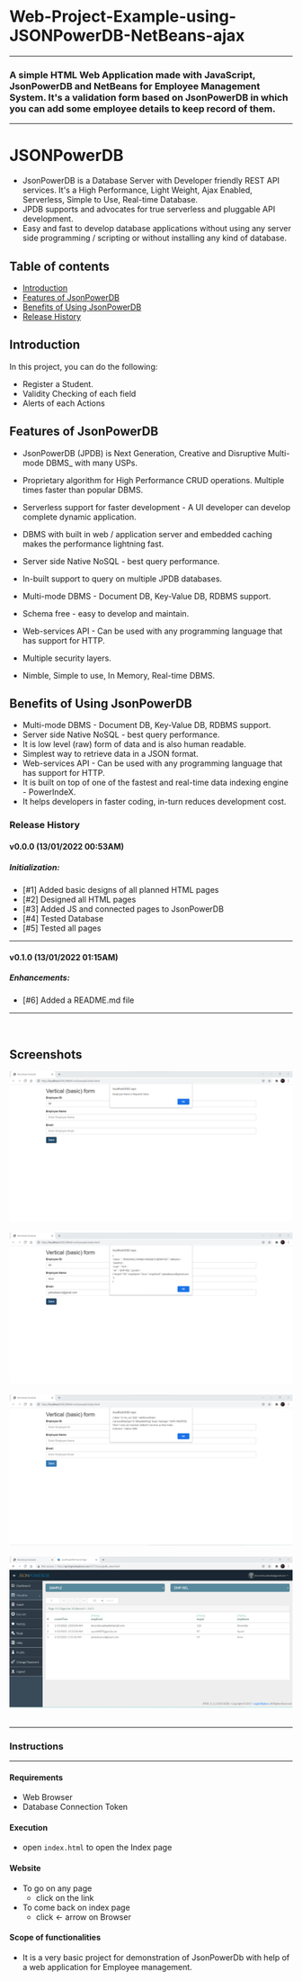 # Web-Project-Example-using-JSONPowerDB-NetBeans-ajax
---------------------

  ### A simple **HTML Web Application** made with **JavaScript**, **JsonPowerDB** and **NetBeans** for **Employee Management System**. It's a validation form based on JsonPowerDB in which you can add some employee details to keep record of them.

----
# JSONPowerDB
* JsonPowerDB is a Database Server with Developer friendly REST API services. It's a High Performance, Light Weight, Ajax Enabled, Serverless, Simple to Use, Real-time Database.
* JPDB supports and advocates for true serverless and pluggable API development.
* Easy and fast to develop database applications without using any server side programming / scripting or without installing any kind of database.

## Table of contents
* [Introduction](#introduction)
* [Features of JsonPowerDB](#features-of-jsonpowerdb)
* [Benefits of Using JsonPowerDB](#benefits-of-using-jsonpowerdb)
* [Release History](#release-history)


## Introduction
In this project, you can do the following:
* Register a Student.
* Validity Checking of each field
* Alerts of each Actions 


## Features of JsonPowerDB
* JsonPowerDB (JPDB) is Next Generation, Creative and Disruptive Multi-mode DBMS_ with many USPs.

* Proprietary algorithm for High Performance CRUD operations. Multiple times faster than popular DBMS.

* Serverless support for faster development - A UI developer can develop complete dynamic application.

* DBMS with built in web / application server and embedded caching makes the performance lightning fast.

* Server side Native NoSQL - best query performance.

* In-built support to query on multiple JPDB databases.

* Multi-mode DBMS - Document DB, Key-Value DB, RDBMS support.

* Schema free - easy to develop and maintain.

* Web-services API - Can be used with any programming language that has support for HTTP.

* Multiple security layers.

* Nimble, Simple to use, In Memory, Real-time DBMS.


## Benefits of Using JsonPowerDB
- Multi-mode DBMS - Document DB, Key-Value DB, RDBMS support.
- Server side Native NoSQL - best query performance.
- It is low level (raw) form of data and is also human readable.
- Simplest way to retrieve data in a JSON format.
- Web-services API - Can be used with any programming language that has support for HTTP.
- It is built on top of one of the fastest and real-time data indexing engine - PowerIndeX.
- It helps developers in faster coding, in-turn reduces development cost.


 ### Release History
#### v0.0.0 (13/01/2022 00:53AM)
##### Initialization:
- [#1] Added basic designs of all planned HTML pages
- [#2] Designed all HTML pages
- [#3] Added JS and connected pages to JsonPowerDB
- [#4] Tested Database
- [#5] Tested all pages
---
#### v0.1.0 (13/01/2022 01:15AM)
##### Enhancements:
- [#6] Added a README.md file

---
&nbsp;&nbsp;

## Screenshots
![Validation](https://github.com/devenderpahadia/Web-Project-Example-using-JSONPowerDB-NetBeans-ajax/blob/main/WebFormExample/validation.png)&nbsp;&nbsp;
![Executation](https://github.com/devenderpahadia/Web-Project-Example-using-JSONPowerDB-NetBeans-ajax/blob/main/WebFormExample/Execution.png)&nbsp;&nbsp;
![Result](https://github.com/devenderpahadia/Web-Project-Example-using-JSONPowerDB-NetBeans-ajax/blob/main/WebFormExample/Result.png)&nbsp;&nbsp;
![Database](https://github.com/devenderpahadia/Web-Project-Example-using-JSONPowerDB-NetBeans-ajax/blob/main/WebFormExample/JSONPDB.png)&nbsp;&nbsp;


-----
   
  ### Instructions
  _____________________
#### Requirements
  * Web Browser
  * Database Connection Token
  
#### Execution
* open `index.html` to open the Index page

#### Website
* To go on any page
  * click on the link
* To come back on index page
  * click <- arrow on Browser

#### Scope of functionalities
* It is a very basic project for demonstration of JsonPowerDb with help of a web application for Employee management.

